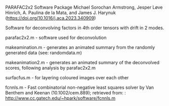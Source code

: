 PARAFAC2x2 Software Package
Michael Sorochan Armstrong, Jesper Løve Hinrich, A. Paulina de la Mata, and James J. Harynuk
(https://doi.org/10.1016/j.aca.2023.340909)

Software for deconvolving factors in 4th order tensors with drift in 2 modes. 

parafac2x2.m - software used for deconvolution

makeamination.m - generates an animated summary from the randomly generated data (see: randomdata.m)

makeanimation2.m - generates an animated summary of the deconvolved scores, following analysis by parafac2x2.m

surfacfus.m - for layering coloured images over each other

fcnnls.m - Fast combinatorial non-negative least squares solver by Van Benthem and Keenan (10.1002/cem.889); retrieved from: : http://www.cc.gatech.edu/~hpark/software/fcnnls.m
